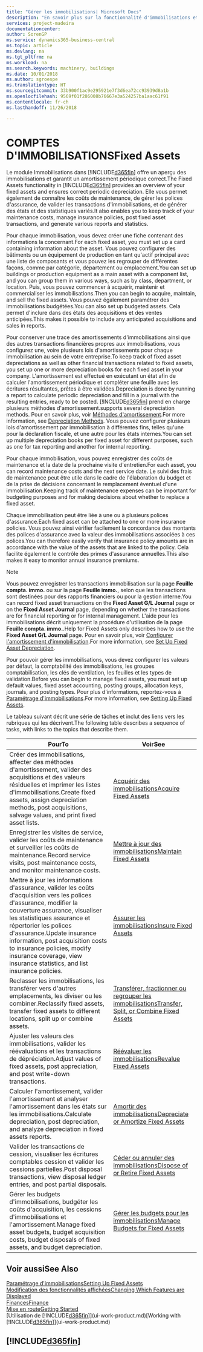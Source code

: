 ```yaml
---
title: "Gérer les immobilisations| Microsoft Docs"
description: "En savoir plus sur la fonctionnalité d'immobilisations et afficher un aperçu de l'utilisation des immobilisations."
services: project-madeira
documentationcenter: 
author: SorenGP
ms.service: dynamics365-business-central
ms.topic: article
ms.devlang: na
ms.tgt_pltfrm: na
ms.workload: na
ms.search.keywords: machinery, buildings
ms.date: 10/01/2018
ms.author: sgroespe
ms.translationtype: HT
ms.sourcegitcommit: 33b900f1ac9e295921e7f3d6ea72cc93939d8a1b
ms.openlocfilehash: 9569f01f286008b76667e3a524257ba1aac61f91
ms.contentlocale: fr-ch
ms.lasthandoff: 11/26/2018

---
```

# <a name="fixed-assets"></a><span data-ttu-id="5cf36-103">COMPTES D'IMMOBILISATIONS</span><span class="sxs-lookup"><span data-stu-id="5cf36-103">Fixed Assets</span></span>
<span data-ttu-id="5cf36-104">Le module Immobilisations dans [!INCLUDE[d365fin](includes/d365fin_md.md)] offre un aperçu des immobilisations et garantit un amortissement périodique correct.</span><span class="sxs-lookup"><span data-stu-id="5cf36-104">The Fixed Assets functionality in [!INCLUDE[d365fin](includes/d365fin_md.md)] provides an overview of your fixed assets and ensures correct periodic depreciation.</span></span> <span data-ttu-id="5cf36-105">Elle vous permet également de connaître les coûts de maintenance, de gérer les polices d'assurance, de valider les transactions d'immobilisations, et de générer des états et des statistiques variés.</span><span class="sxs-lookup"><span data-stu-id="5cf36-105">It also enables you to keep track of your maintenance costs, manage insurance policies, post fixed asset transactions, and generate various reports and statistics.</span></span>

<span data-ttu-id="5cf36-106">Pour chaque immobilisation, vous devez créer une fiche contenant des informations la concernant.</span><span class="sxs-lookup"><span data-stu-id="5cf36-106">For each fixed asset, you must set up a card containing information about the asset.</span></span> <span data-ttu-id="5cf36-107">Vous pouvez configurer des bâtiments ou un équipement de production en tant qu'actif principal avec une liste de composants et vous pouvez les regrouper de différentes façons, comme par catégorie, département ou emplacement.</span><span class="sxs-lookup"><span data-stu-id="5cf36-107">You can set up buildings or production equipment as a main asset with a component list, and you can group them in various ways, such as by class, department, or location.</span></span> <span data-ttu-id="5cf36-108">Puis, vous pouvez commencer à acquérir, maintenir et commercialiser les immobilisations.</span><span class="sxs-lookup"><span data-stu-id="5cf36-108">Then you can begin to acquire, maintain, and sell the fixed assets.</span></span> <span data-ttu-id="5cf36-109">Vous pouvez également paramétrer des immobilisations budgétées.</span><span class="sxs-lookup"><span data-stu-id="5cf36-109">You can also set up budgeted assets.</span></span> <span data-ttu-id="5cf36-110">Cela permet d'inclure dans des états des acquisitions et des ventes anticipées.</span><span class="sxs-lookup"><span data-stu-id="5cf36-110">This makes it possible to include any anticipated acquisitions and sales in reports.</span></span>

<span data-ttu-id="5cf36-111">Pour conserver une trace des amortissements d'immobilisations ainsi que des autres transactions financières propres aux immobilisations, vous configurez une, voire plusieurs lois d'amortissements pour chaque immobilisation au sein de votre entreprise.</span><span class="sxs-lookup"><span data-stu-id="5cf36-111">To keep track of fixed asset depreciations as well as other financial transactions related to fixed assets, you set up one or more depreciation books for each fixed asset in your company.</span></span> <span data-ttu-id="5cf36-112">L'amortissement est effectué en exécutant un état afin de calculer l'amortissement périodique et compléter une feuille avec les écritures résultantes, prêtes à être validées.</span><span class="sxs-lookup"><span data-stu-id="5cf36-112">Depreciation is done by running a report to calculate periodic depreciation and fill in a journal with the resulting entries, ready to be posted.</span></span> [!INCLUDE[d365fin](includes/d365fin_md.md)] <span data-ttu-id="5cf36-113">prend en charge plusieurs méthodes d'amortissement.</span><span class="sxs-lookup"><span data-stu-id="5cf36-113">supports several depreciation methods.</span></span> <span data-ttu-id="5cf36-114">Pour en savoir plus, voir [Méthodes d'amortissement](fa-depreciation-methods.md).</span><span class="sxs-lookup"><span data-stu-id="5cf36-114">For more information, see [Depreciation Methods](fa-depreciation-methods.md).</span></span> <span data-ttu-id="5cf36-115">Vous pouvez configurer plusieurs lois d'amortissement par immobilisation à différentes fins, telles qu'une pour la déclaration fiscale, et une autre pour les états internes.</span><span class="sxs-lookup"><span data-stu-id="5cf36-115">You can set up multiple depreciation books per fixed asset for different purposes, such as one for tax reporting and another for internal reporting.</span></span>

<span data-ttu-id="5cf36-116">Pour chaque immobilisation, vous pouvez enregistrer des coûts de maintenance et la date de la prochaine visite d'entretien.</span><span class="sxs-lookup"><span data-stu-id="5cf36-116">For each asset, you can record maintenance costs and the next service date.</span></span> <span data-ttu-id="5cf36-117">Le suivi des frais de maintenance peut être utile dans le cadre de l'élaboration du budget et de la prise de décisions concernant le remplacement éventuel d'une immobilisation.</span><span class="sxs-lookup"><span data-stu-id="5cf36-117">Keeping track of maintenance expenses can be important for budgeting purposes and for making decisions about whether to replace a fixed asset.</span></span>

<span data-ttu-id="5cf36-118">Chaque immobilisation peut être liée à une ou à plusieurs polices d'assurance.</span><span class="sxs-lookup"><span data-stu-id="5cf36-118">Each fixed asset can be attached to one or more insurance policies.</span></span> <span data-ttu-id="5cf36-119">Vous pouvez ainsi vérifier facilement la concordance des montants des polices d'assurance avec la valeur des immobilisations associées à ces polices.</span><span class="sxs-lookup"><span data-stu-id="5cf36-119">You can therefore easily verify that insurance policy amounts are in accordance with the value of the assets that are linked to the policy.</span></span> <span data-ttu-id="5cf36-120">Cela facilite également le contrôle des primes d'assurance annuelles.</span><span class="sxs-lookup"><span data-stu-id="5cf36-120">This also makes it easy to monitor annual insurance premiums.</span></span>

> [!NOTE]  
>   <span data-ttu-id="5cf36-121">Vous pouvez enregistrer les transactions immobilisation sur la page **Feuille compta. immo.** ou sur la page **Feuille immo.**, selon que les transactions sont destinées pour des rapports financiers ou pour la gestion interne.</span><span class="sxs-lookup"><span data-stu-id="5cf36-121">You can record fixed asset transactions on the **Fixed Asset G/L Journal** page or on the **Fixed Asset Journal** page, depending on whether the transactions are for financial reporting or for internal management.</span></span> <span data-ttu-id="5cf36-122">L'aide pour les immobilisations décrit uniquement la procédure d'utilisation de la page **Feuille compta. immo.**.</span><span class="sxs-lookup"><span data-stu-id="5cf36-122">Help for Fixed Assets only describes how to use the **Fixed Asset G/L Journal** page.</span></span> <span data-ttu-id="5cf36-123">Pour en savoir plus, voir [Configurer l'amortissement d'immobilisation](fa-how-setup-depreciation.md).</span><span class="sxs-lookup"><span data-stu-id="5cf36-123">For more information, see [Set Up Fixed Asset Depreciation](fa-how-setup-depreciation.md).</span></span>

<span data-ttu-id="5cf36-124">Pour pouvoir gérer les immobilisations, vous devez configurer les valeurs par défaut, la comptabilité des immobilisations, les groupes comptabilisation, les clés de ventilation, les feuilles et les types de validation.</span><span class="sxs-lookup"><span data-stu-id="5cf36-124">Before you can begin to manage fixed assets, you must set up default values, fixed asset accounting, posting groups, allocation keys, journals, and posting types.</span></span> <span data-ttu-id="5cf36-125">Pour plus d'informations, reportez-vous à [Paramétrage d'immobilisations](fa-setup.md).</span><span class="sxs-lookup"><span data-stu-id="5cf36-125">For more information, see [Setting Up Fixed Assets](fa-setup.md).</span></span>

<span data-ttu-id="5cf36-126">Le tableau suivant décrit une série de tâches et inclut des liens vers les rubriques qui les décrivent.</span><span class="sxs-lookup"><span data-stu-id="5cf36-126">The following table describes a sequence of tasks, with links to the topics that describe them.</span></span>

| <span data-ttu-id="5cf36-127">Pour</span><span class="sxs-lookup"><span data-stu-id="5cf36-127">To</span></span> | <span data-ttu-id="5cf36-128">Voir</span><span class="sxs-lookup"><span data-stu-id="5cf36-128">See</span></span> |
| --- | --- |
| <span data-ttu-id="5cf36-129">Créer des immobilisations, affecter des méthodes d'amortissement, valider des acquisitions et des valeurs résiduelles et imprimer les listes d'immobilisations.</span><span class="sxs-lookup"><span data-stu-id="5cf36-129">Create fixed assets, assign depreciation methods, post acquisitions, salvage values, and print fixed asset lists.</span></span> |[<span data-ttu-id="5cf36-130">Acquérir des immobilisations</span><span class="sxs-lookup"><span data-stu-id="5cf36-130">Acquire Fixed Assets</span></span>](fa-how-acquire.md) |
| <span data-ttu-id="5cf36-131">Enregistrer les visites de service, valider les coûts de maintenance et surveiller les coûts de maintenance.</span><span class="sxs-lookup"><span data-stu-id="5cf36-131">Record service visits, post maintenance costs, and monitor maintenance costs.</span></span> |[<span data-ttu-id="5cf36-132">Mettre à jour des immobilisations</span><span class="sxs-lookup"><span data-stu-id="5cf36-132">Maintain Fixed Assets</span></span>](fa-how-maintain.md) |
| <span data-ttu-id="5cf36-133">Mettre à jour les informations d'assurance, valider les coûts d'acquisition vers les polices d'assurance, modifier la couverture assurance, visualiser les statistiques assurance et répertorier les polices d'assurance.</span><span class="sxs-lookup"><span data-stu-id="5cf36-133">Update insurance information, post acquisition costs to insurance policies, modify insurance coverage, view insurance statistics, and list insurance policies.</span></span> |[<span data-ttu-id="5cf36-134">Assurer les immobilisations</span><span class="sxs-lookup"><span data-stu-id="5cf36-134">Insure Fixed Assets</span></span>](fa-how-insure.md) |
| <span data-ttu-id="5cf36-135">Reclasser les immobilisations, les transférer vers d'autres emplacements, les diviser ou les combiner.</span><span class="sxs-lookup"><span data-stu-id="5cf36-135">Reclassify fixed assets, transfer fixed assets to different locations, split up or combine assets.</span></span> |[<span data-ttu-id="5cf36-136">Transférer, fractionner ou regrouper les immobilisations</span><span class="sxs-lookup"><span data-stu-id="5cf36-136">Transfer, Split, or Combine Fixed Assets</span></span>](fa-how-trans-split-combine.md) |
| <span data-ttu-id="5cf36-137">Ajuster les valeurs des immobilisations, valider les réévaluations et les transactions de dépréciation.</span><span class="sxs-lookup"><span data-stu-id="5cf36-137">Adjust values of fixed assets, post appreciation, and post write-down transactions.</span></span> |[<span data-ttu-id="5cf36-138">Réévaluer les immobilisations</span><span class="sxs-lookup"><span data-stu-id="5cf36-138">Revalue Fixed Assets</span></span>](fa-how-revalue.md) |
| <span data-ttu-id="5cf36-139">Calculer l'amortissement, valider l'amortissement et analyser l'amortissement dans les états sur les immobilisations.</span><span class="sxs-lookup"><span data-stu-id="5cf36-139">Calculate depreciation, post depreciation, and  analyze depreciation in fixed assets reports.</span></span> |[<span data-ttu-id="5cf36-140">Amortir des immobilisations</span><span class="sxs-lookup"><span data-stu-id="5cf36-140">Depreciate or Amortize Fixed Assets</span></span>](fa-how-depreciate-amortize.md) |
| <span data-ttu-id="5cf36-141">Valider les transactions de cession, visualiser les écritures comptables cession et valider les cessions partielles.</span><span class="sxs-lookup"><span data-stu-id="5cf36-141">Post disposal transactions, view disposal ledger entries, and post partial disposals.</span></span> |[<span data-ttu-id="5cf36-142">Céder ou annuler des immobilisations</span><span class="sxs-lookup"><span data-stu-id="5cf36-142">Dispose of or Retire Fixed Assets</span></span>](fa-how-dispose-retire.md) |
| <span data-ttu-id="5cf36-143">Gérer les budgets d'immobilisations, budgéter les coûts d'acquisition, les cessions d'immobilisations et l'amortissement.</span><span class="sxs-lookup"><span data-stu-id="5cf36-143">Manage fixed asset budgets, budget acquisition costs, budget disposals of fixed assets, and budget depreciation.</span></span> |[<span data-ttu-id="5cf36-144">Gérer les budgets pour les immobilisations</span><span class="sxs-lookup"><span data-stu-id="5cf36-144">Manage Budgets for Fixed Assets</span></span>](fa-how-manage-budgets.md) |

## <a name="see-also"></a><span data-ttu-id="5cf36-145">Voir aussi</span><span class="sxs-lookup"><span data-stu-id="5cf36-145">See Also</span></span>
[<span data-ttu-id="5cf36-146">Paramétrage d'immobilisations</span><span class="sxs-lookup"><span data-stu-id="5cf36-146">Setting Up Fixed Assets</span></span>](fa-setup.md)  
[<span data-ttu-id="5cf36-147">Modification des fonctionnalités affichées</span><span class="sxs-lookup"><span data-stu-id="5cf36-147">Changing Which Features are Displayed</span></span>](ui-experiences.md)  
[<span data-ttu-id="5cf36-148">Finances</span><span class="sxs-lookup"><span data-stu-id="5cf36-148">Finance</span></span>](finance.md)  
[<span data-ttu-id="5cf36-149">Mise en route</span><span class="sxs-lookup"><span data-stu-id="5cf36-149">Getting Started</span></span>](product-get-started.md)  
<span data-ttu-id="5cf36-150">[Utilisation de [!INCLUDE[d365fin](includes/d365fin_md.md)]](ui-work-product.md)</span><span class="sxs-lookup"><span data-stu-id="5cf36-150">[Working with [!INCLUDE[d365fin](includes/d365fin_md.md)]](ui-work-product.md)</span></span>

## [!INCLUDE[d365fin](includes/free_trial_md.md)]  
 

